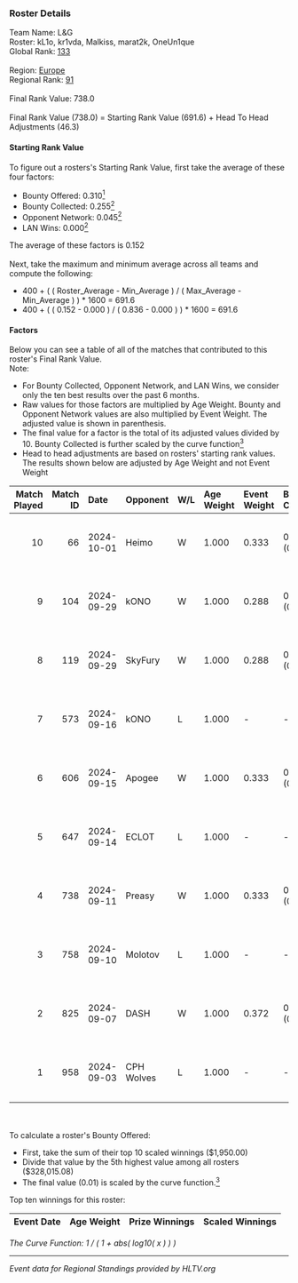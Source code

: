 ### Roster Details<br />
Team Name: L&G<br />
Roster: kL1o, kr1vda, Malkiss, marat2k, OneUn1que<br />
Global Rank: [133](../../standings_global_2024_10_02.md)<br />
<br />
Region: [Europe]( ../../standings_europe_2024_10_02.md)<br />
Regional Rank: [91]( ../../standings_europe_2024_10_02.md)<br />
<br />
Final Rank Value:  738.0<br />
<br />
Final Rank Value (738.0) = Starting Rank Value (691.6) + Head To Head Adjustments (46.3)<br />

#### Starting Rank Value<br />
To figure out a rosters's Starting Rank Value, first take the average of these four factors:<br />
- Bounty Offered: 0.310[<sup>1</sup>](#table2)
- Bounty Collected: 0.255[<sup>2</sup>](#table1)
- Opponent Network: 0.045[<sup>2</sup>](#table1)
- LAN Wins: 0.000[<sup>2</sup>](#table1)

The average of these factors is 0.152<br />
<br />
Next, take the maximum and minimum average across all teams and compute the following:<br />
- 400 + ( ( Roster_Average - Min_Average ) / ( Max_Average - Min_Average ) ) * 1600 = 691.6
- 400 + ( ( 0.152 - 0.000 ) / ( 0.836 - 0.000 ) ) * 1600 = 691.6


#### Factors<br />
Below you can see a table of all of the matches that contributed to this roster's Final Rank Value.<br />
Note:<br />

- For Bounty Collected, Opponent Network, and LAN Wins, we consider only the ten best results over the past 6 months.
- Raw values for those factors are multiplied by Age Weight. Bounty and Opponent Network values are also multiplied by Event Weight. The adjusted value is shown in parenthesis.
- The final value for a factor is the total of its adjusted values divided by 10. Bounty Collected is further scaled by the curve function[<sup>3</sup>](#curveFunction)
- Head to head adjustments are based on rosters' starting rank values. The results shown below are adjusted by Age Weight and not Event Weight
<span id="table1"></span><br />


| Match Played | Match ID | Date       | Opponent   | W/L | Age Weight | Event Weight | Bounty Collected | Opponent Network | LAN Wins  | H2H Adj. | Roster                                    |
| -: | -: | :- | :- | :- | :- | :- | :- | :- | :- | -: | :- |
|           10 |       66 | 2024-10-01 | Heimo      | W   | 1.000      | 0.333        | 0.002 (0.001)    | 0.043 (0.014)    | 0 (0.000) |     9.65 | kL1o, kr1vda, Malkiss, marat2k, OneUn1que |
|            9 |      104 | 2024-09-29 | kONO       | W   | 1.000      | 0.288        | 0.024 (0.007)    | 0.455 (0.131)    | 0 (0.000) |    18.59 | kL1o, kr1vda, Malkiss, marat2k, OneUn1que |
|            8 |      119 | 2024-09-29 | SkyFury    | W   | 1.000      | 0.288        | 0.002 (0.000)    | 0.018 (0.005)    | 0 (0.000) |     8.38 | kL1o, kr1vda, Malkiss, marat2k, OneUn1que |
|            7 |      573 | 2024-09-16 | kONO       | L   | 1.000      | -            | -                | -                | -         |   -11.33 | kL1o, kr1vda, Malkiss, marat2k, OneUn1que |
|            6 |      606 | 2024-09-15 | Apogee     | W   | 1.000      | 0.333        | 0.007 (0.002)    | 0.589 (0.196)    | 0 (0.000) |    22.13 | kL1o, kr1vda, Malkiss, marat2k, OneUn1que |
|            5 |      647 | 2024-09-14 | ECLOT      | L   | 1.000      | -            | -                | -                | -         |    -5.21 | kL1o, kr1vda, Malkiss, marat2k, OneUn1que |
|            4 |      738 | 2024-09-11 | Preasy     | W   | 1.000      | 0.333        | 0.004 (0.001)    | 0.144 (0.048)    | 0 (0.000) |    13.76 | kL1o, kr1vda, Malkiss, marat2k, OneUn1que |
|            3 |      758 | 2024-09-10 | Molotov    | L   | 1.000      | -            | -                | -                | -         |   -13.70 | kL1o, kr1vda, Malkiss, marat2k, OneUn1que |
|            2 |      825 | 2024-09-07 | DASH       | W   | 1.000      | 0.372        | 0.000 (0.000)    | 0.142 (0.053)    | 0 (0.000) |    13.26 | kL1o, kr1vda, Malkiss, marat2k, OneUn1que |
|            1 |      958 | 2024-09-03 | CPH Wolves | L   | 1.000      | -            | -                | -                | -         |    -9.21 | kL1o, kr1vda, Malkiss, marat2k, OneUn1que |

<br />
<span id="table2"></span><br />
To calculate a roster's Bounty Offered:<br />

- First, take the sum of their top 10 scaled winnings ($1,950.00)
- Divide that value by the 5th highest value among all rosters ($328,015.08)
- The final value (0.01) is scaled by the curve function.[<sup>3</sup>](#curveFunction)

Top ten winnings for this roster:<br />

| Event Date | Age Weight | Prize Winnings | Scaled Winnings |
| :- | -: | :- | :- |


<span id="curveFunction"></span>_The Curve Function: 1 / ( 1 + abs( log10( x ) ) )_<br />

---
_Event data for Regional Standings provided by HLTV.org_<br />
